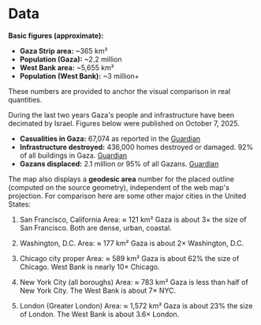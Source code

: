# Data

**Basic figures (approximate):**

- **Gaza Strip area:** ~365 km²  
- **Population (Gaza):** ~2.2 million  
- **West Bank area:** ~5,655 km²  
- **Population (West Bank):** ~3 million+

These numbers are provided to anchor the visual comparison in real quantities. 

During the last two years Gaza's people and infrastructure have been decimated by Israel. Figures below were published on October 7, 2025.

- **Casualities in Gaza:** 67,074 as reported in the [Guardian](https://www.theguardian.com/world/ng-interactive/2025/oct/07/the-ruin-of-gaza-how-israel-two-year-assault-has-devastated-the-territory)  
- **Infrastructure destroyed:** 436,000 homes destroyed or damaged. 92% of all buildings in Gaza. [Guardian](https://www.theguardian.com/world/ng-interactive/2025/oct/07/the-ruin-of-gaza-how-israel-two-year-assault-has-devastated-the-territory)
- **Gazans displaced:** 2.1 million or 95% of all Gazans. [Guardian](https://www.theguardian.com/world/ng-interactive/2025/oct/07/the-ruin-of-gaza-how-israel-two-year-assault-has-devastated-the-territory)


The map also displays a **geodesic area** number for the placed outline (computed on the source geometry), independent of the web map's projection.
For comparison here are some other major cities in the United States:

1. San Francisco, California
Area: ≈ 121 km²
Gaza is about 3× the size of San Francisco.
Both are dense, urban, coastal.

2. Washington, D.C.
Area: ≈ 177 km²
Gaza is about 2× Washington, D.C.

3. Chicago city proper
Area: ≈ 589 km²
Gaza is about 62% the size of Chicago.
West Bank is nearly 10× Chicago.

4. New York City (all boroughs)
Area: ≈ 783 km²
Gaza is less than half of New York City.
The West Bank is about 7× NYC.

5. London (Greater London)
Area: ≈ 1,572 km²
Gaza is about 23% the size of London.
The West Bank is about 3.6× London.

